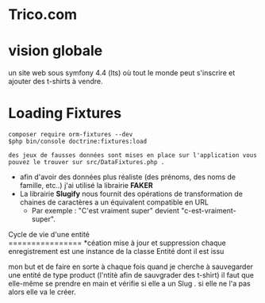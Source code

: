 # Trico.com


vision globale
================
un site web sous symfony 4.4 (lts) où tout le monde peut s'inscrire et ajouter des t-shirts à vendre.


Loading Fixtures
================

    composer require orm-fixtures --dev
    $php bin/console doctrine:fixtures:load
    
    des jeux de fausses données sont mises en place sur l'application vous pouvez le trouver sur src/DataFixtures.php .
    
 
           
* afin d'avoir des données plus réaliste (des prénoms, des noms de famille, etc..) j'ai utilisé la librairie **FAKER** 
* La librairie **Slugify** nous fournit des opérations de transformation de chaines de caractères a un équivalent compatible en URL
  * Par exemple : "C'est vraiment super" devient "c-est-vraiment-super".
  
 Cycle de vie d'une entité  
    ================
  *céation mise à jour et suppression
  chaque enregistrement est une instance de la classe Entité dont il est issu
  
mon but et de faire en sorte à chaque fois quand je cherche à sauvegarder une entité de type product (l'ntitè afin de sauvgrader des t-shirt) il faut que elle-même se prendre en main et vérifie si elle a un Slug . si elle ne l'a pas alors elle va le créer.


  
  
    
